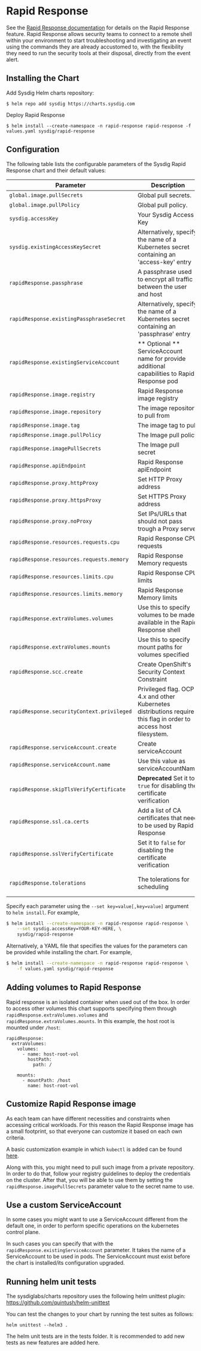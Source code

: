 # Rapid Response

See the [Rapid Response documentation](https://docs.sysdig.com/en/docs/sysdig-secure/investigate/rapid-response/) for details on the Rapid Response feature.
Rapid Response allows security teams to connect to a remote shell within your environment to start troubleshooting and investigating an event using the
commands they are already accustomed to, with the flexibility they need to run the security tools at their disposal, directly from the event alert.



## Installing the Chart

Add Sysdig Helm charts repository:

```
$ helm repo add sysdig https://charts.sysdig.com
```

Deploy Rapid Response

```
$ helm install --create-namespace -n rapid-response rapid-response -f values.yaml sysdig/rapid-response
```

## Configuration

The following table lists the configurable parameters of the Sysdig Rapid Response chart and their default values:

| Parameter                                   | Description                                                                                                       | Default                                                                                             |
|---------------------------------------------|-------------------------------------------------------------------------------------------------------------------|-----------------------------------------------------------------------------------------------------|
| `global.image.pullSecrets`                                       | Global pull secrets.                                                                                                                                                                                                                                                                                                                                                                                                                                         | <code>[]</code>                                                                                                                                                                                    |
| `global.image.pullPolicy`                                       | Global pull policy.                                                                                                                                                                                                                                                                                                                                                                                                                                         | <code>`IfNotPresent`</code>
| `sysdig.accessKey`                          | Your Sysdig Access Key                                                                                            | ` ` Either accessKey or existingAccessKeySecret is required                                         |
| `sysdig.existingAccessKeySecret`            | Alternatively, specify the name of a Kubernetes secret containing an 'access-key' entry                           | ` ` Either accessKey or existingAccessKeySecret is required                                         |
| `rapidResponse.passphrase`                  | A passphrase used to encrypt all traffic between the user and host                                                | ` ` Either passphrase or existingPassphraseSecret is required                                       |
| `rapidResponse.existingPassphraseSecret`    | Alternatively, specify the name of a Kubernetes secret containing an 'passphrase' entry                           | ` ` Either passphrase or existingPassphraseSecret is required                                       |
| `rapidResponse.existingServiceAccount`      | ** Optional ** ServiceAccount name for provide additional capabilities to Rapid Response pod                      | ` `                                                                                                 |
| `rapidResponse.image.registry`              | Rapid Response image registry                                                                                     | `quay.io`                                                                                           |
| `rapidResponse.image.repository`            | The image repository to pull from                                                                                 | `sysdig/rapid-response-host-component`                                                              |
| `rapidResponse.image.tag`                   | The image tag to pull                                                                                             | `"0.3.9"`                                                                                           |
| `rapidResponse.image.pullPolicy`            | The Image pull policy                                                                                             | `""`                                                                                      |
| `rapidResponse.imagePullSecrets`            | The Image pull secret                                                                                             | ` `                                                                                                 |
| `rapidResponse.apiEndpoint`                 | Rapid Response apiEndpoint                                                                                        | ` `                                                                                                 |
| `rapidResponse.proxy.httpProxy`             | Set HTTP Proxy address                                                                                            | ` `                                                                                                 |
| `rapidResponse.proxy.httpsProxy`            | Set HTTPS Proxy address                                                                                           | ` `                                                                                                 |
| `rapidResponse.proxy.noProxy`               | Set IPs/URLs that should not pass trough a Proxy server                                                           | ` `                                                                                                 |
| `rapidResponse.resources.requests.cpu`      | Rapid Response CPU requests                                                                                       | `150m`                                                                                              |
| `rapidResponse.resources.requests.memory`   | Rapid Response Memory requests                                                                                    | `256Mi`                                                                                             |
| `rapidResponse.resources.limits.cpu`        | Rapid Response CPU limits                                                                                         | `500m`                                                                                              |
| `rapidResponse.resources.limits.memory`     | Rapid Response Memory limits                                                                                      | `500Mi`                                                                                             |
| `rapidResponse.extraVolumes.volumes`        | Use this to specify volumes to be made available in the Rapid Response shell                                      | `[]`                                                                                                |
| `rapidResponse.extraVolumes.mounts`         | Use this to specify mount paths for volumes specified                                                             | `[]`                                                                                                |
| `rapidResponse.scc.create`                  | Create OpenShift's Security Context Constraint | `true` |
| `rapidResponse.securityContext.privileged`  | Privileged flag. OCP 4.x and other Kubernetes distributions require this flag in order to access host filesystem. | `false`                                                                                             |
| `rapidResponse.serviceAccount.create`       | Create serviceAccount                                                                   | `true`                                                      |
| `rapidResponse.serviceAccount.name`         | Use this value as serviceAccountName                                                    | `rapid-response`                                            |
| `rapidResponse.skipTlsVerifyCertificate`    | **Deprecated** Set it to `true` for disabling the certificate verification                                        | `false` **Deprecated** use `sslVerifyCertificate` instead                                           |
| `rapidResponse.ssl.ca.certs`                | Add a list of CA certificates that need to be used by Rapid Response                                              | `[]`                                                                                                |
| `rapidResponse.sslVerifyCertificate`        | Set it to `false` for disabling the certificate verification                                                      | `true`                                                                                              |
| `rapidResponse.tolerations`                 | The tolerations for scheduling	                                                                                  | `node-role.kubernetes.io/master:NoSchedule` <br> `node-role.kubernetes.io/control-plane:NoSchedule` |


Specify each parameter using the `--set key=value[,key=value]` argument to `helm install`. For example,

```bash
$ helm install --create-namespace -n rapid-response rapid-response \
    --set sysdig.accessKey=YOUR-KEY-HERE, \
    sysdig/rapid-response
```

Alternatively, a YAML file that specifies the values for the parameters can be provided while installing the chart. For
example,

```bash
$ helm install --create-namespace -n rapid-response rapid-response \
    -f values.yaml sysdig/rapid-response
```

## Adding volumes to Rapid Response

Rapid response is an isolated container when used out of the box. In order to access other volumes this chart supports specifying them through `rapidResponse.extraVolumes.volumes` and `rapidResponse.extraVolumes.mounts`. In this example, the host root is mounted under `/host`:
```
rapidResponse:
  extraVolumes:
    volumes:
      - name: host-root-vol
        hostPath:
          path: /

    mounts:
      - mountPath: /host
        name: host-root-vol
```

## Customize Rapid Response image

As each team can have different necessities and constraints when accessing critical workloads. For this reason the Rapid Response image has a small footprint, so that everyone can customize it based on each own criteria.

A basic customization example in which `kubectl` is added can be found [here](https://github.com/sysdiglabs/rapid-response-custom-image-example/).

Along with this, you might need to pull such image from a private repository. In order to do that, follow your registry guidelines to deploy the credentials on the cluster. After that, you will be able to use them by setting the `rapidResponse.imagePullSecrets` parameter value to the secret name to use.

## Use a custom ServiceAccount

In some cases you might want to use a ServiceAccount different from the default one, in order to perform specific operations on the kubernetes control plane.

In such cases you can specify that with the `rapidResponse.existingServiceAccount` parameter. It takes the name of a ServiceAccount to be used in pods. The ServiceAccount must exist before the chart is installed/its configuration upgraded.

## Running helm unit tests

The sysdiglabs/charts repository uses the following helm unittest plugin: https://github.com/quintush/helm-unittest

You can test the changes to your chart by running the test suites as follows:

```
helm unittest --helm3 .
```

The helm unit tests are in the tests folder. It is recommended to add new tests as new features are added here.
